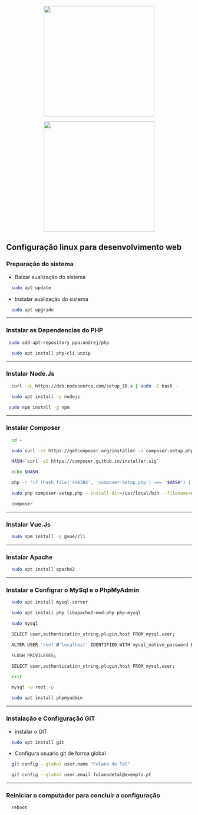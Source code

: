 <p align="center"><img width="300" src="https://upload.wikimedia.org/wikipedia/commons/3/35/Tux.svg"></p>
<p align="center"><img width="300" src="https://upload.wikimedia.org/wikipedia/commons/thumb/3/3a/Logo-ubuntu_no%28r%29-black_orange-hex.svg/1920px-Logo-ubuntu_no%28r%29-black_orange-hex.svg.png"></p>

## Configuração linux  para desenvolvimento web

### Preparação do sistema
 
*  Baixar aualização do sistema
```bash
  sudo apt update 
```

* Instalar aualização do sistema
```bash
  sudo apt upgrade
```

************************************************************************
### Instalar as Dependencias do PHP
```bash
 sudo add-apt-repository ppa:ondrej/php
```
```bash
  sudo apt install php-cli unzip
 ```

*************************************************************************
### Instalar Node.Js
```bash
  curl -sL https://deb.nodesource.com/setup_16.x | sudo -E bash -
```

```bash
  sudo apt install -y nodejs
 ```

 ```bash
  sudo npm install -g npm
 ```

************************************************************************
### Instalar Composer
```bash
  cd ~
```

```bash
  sudo curl -sS https://getcomposer.org/installer -o composer-setup.php
```

```bash
  HASH=`curl -sS https://composer.github.io/installer.sig`
```

```bash
  echo $HASH
```

```bash
  php -r "if (hash_file('SHA384', 'composer-setup.php') === '$HASH') { echo 'Installer verified'; } else { echo 'Installer corrupt'; unlink('composer-setup.php'); } echo PHP_EOL;"
```

```bash
  sudo php composer-setup.php --install-dir=/usr/local/bin --filename=composer
```

```bash
  composer 
```

*************************************************************************
### Instalar Vue.Js
```bash
  sudo npm install -g @vue/cli
```

*************************************************************************
### Instalar  Apache
```bash
  sudo apt install apache2
```

*************************************************************************
### Instalar  e Configrar o MySql e o PhpMyAdmin
```bash
  sudo apt install mysql-server
```

```bash
  sudo apt install php libapache2-mod-php php-mysql
```

```bash
  sudo mysql
```

```bash
  SELECT user,authentication_string,plugin,host FROM mysql.user;
```

```bash
  ALTER USER 'root'@'localhost' IDENTIFIED WITH mysql_native_password BY 'root';
```

```bash
  FLUSH PRIVILEGES;
```

```bash
  SELECT user,authentication_string,plugin,host FROM mysql.user;
```

```bash
  exit
```

```bash
  mysql -u root -p
```

```bash
  sudo apt install phpmyadmin
```

************************************************************************
### Instalação e Configuração GIT

* instalar o GIT
```bash
  sudo apt install git
 ```
 
 * Configura usuário git de forma global
```bash
  git config --global user.name "Fulano de Tal"
```

```bash
  git config --global user.email fulanodetal@exemplo.pt
```

************************************************************************
### Reiniciar o computador para concluir a configuração 
```bash
  reboot
```


